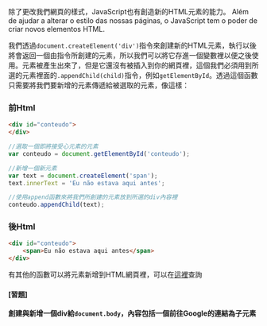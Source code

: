 除了更改我們網頁的樣式，JavaScript也有創造新的HTML元素的能力。
Além de ajudar a alterar o estilo das nossas páginas, o JavaScript tem o poder de criar novos elementos HTML.

我們透過`document.createElement('div')`指令來創建新的HTML元素，執行以後將會返回一個由指令所創建的元素，所以我們可以將它存進一個變數裡以便之後使用。元素被產生出來了，但是它還沒有被插入到你的網頁裡，這個我們必須用到所選的元素裡面的`.appendChild(child)`指令，例如`getElementById`。透過這個函數只需要將我們要新增的元素傳遞給被選取的元素，像這樣：

### 前Html
```html
<div id="conteudo">
</div>
```

```js
//選取一個即將接受心元素的元素
var conteudo = document.getElementById('conteudo');

//新增一個新元素
var text = document.createElement('span');
text.innerText = 'Eu não estava aqui antes';

//使用append函數來將我們所創建的元素放到所選的div內容裡
conteudo.appendChild(text);
```

### 後Html
```html
<div id="conteudo">
	<span>Eu não estava aqui antes</span>
</div>
```

有其他的函數可以將元素新增到HTML網頁裡，可以在[這裡](https://developer.mozilla.org/en-US/docs/Web/API/Node#Methods)查詢

#### [習題]

**創建與新增一個div給`document.body`，內容包括一個前往Google的連結為子元素**
